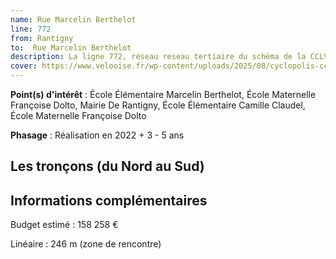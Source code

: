 ```yaml
---
name: Rue Marcelin Berthelot
line: 772
from: Rantigny
to:  Rue Marcelin Berthelot 
description: La ligne 772, réseau reseau tertiaire du schéma de la CCLVD (tronçon 172) concerne Rantigny - Rue Marcelin Berthelot
cover: https://www.velooise.fr/wp-content/uploads/2025/08/cyclopolis-cclvd-172.jpg
---
```


**Point(s) d'intérêt** : École Élémentaire Marcelin Berthelot, École Maternelle Françoise Dolto, Mairie De Rantigny, École Élémentaire Camille Claudel, École Maternelle Françoise Dolto

**Phasage** : Réalisation en 2022 + 3 - 5 ans

## Les tronçons (du Nord au Sud)

## Informations complémentaires

Budget estimé :  158 258 € 

Linéaire : 246 m (zone de rencontre)

